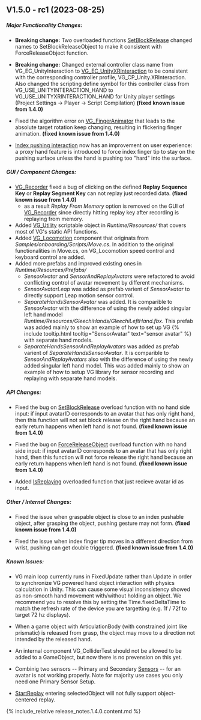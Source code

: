 <!-- (Template)
## Vxx.xx.xx-rcx (xxxx-xx-xx)

##### Major Functionality Changes:
* 

##### GUI / Component Changes:
* 

##### API Changes:
* 

##### Other / Internal Changes:
*

##### Update to VG Core library:
* 

##### Known Issues:
*
-->

## V1.5.0 - rc1 (2023-08-25)

##### Major Functionality Changes:

 * **Breaking change:** Two overloaded functions [SetBlockRelease](virtualgrasp_unityapi.1.4.0.html#vg_controllersetblockrelease) changed names to SetBlockReleaseObject to make it consistent with ForceReleaseObject function.

 * **Breaking change:** Changed external controller class name from VG_EC_UnityInteraction to [VG_EC_UnityXRInteraction](unity_vg_ec_unityxrinteraction.1.5.0.html) to be consistent with the corresponding controller profile, VG_CP_Unity.XRInteraction. Also changed the scripting define symbol for this controller class from VG_USE_UNITYINTERACTION_HAND to VG_USE_UNITYXRINTERACTION_HAND for Unity player settings (Project Settings → Player → Script Compilation) **(fixed known issue from 1.4.0)**
 
 * Fixed the algorithm error on [VG_FingerAnimator](unity_component_vgfingeranimator.1.4.0.html) that leads to the absolute target rotation keep changing, resulting in flickering finger animation. **(fixed known issue from 1.4.0)**

 * [Index pushing interaction](push_interaction.1.5.0.html#why-the-finger-penetrates) now has an improvement on user experience: a proxy hand feature is introduced to force index finger tip to stay on the pushing surface unless the hand is pushing too "hard" into the surface. 

##### GUI / Component Changes:
* [VG_Recorder](unity_component_vgrecorder.1.5.0.html) fixed a bug of clicking on the defined **Replay Sequence Key** or **Replay Segment Key** can not replay just recorded data. **(fixed known issue from 1.4.0)**
  * as a result _Replay From Memory_ option is removed on the GUI of [VG_Recorder](unity_component_vgrecorder.1.5.0.html) since directly hitting replay key after recording is replaying from memory. 
* Added [VG_Utility](unity_component_vgutility.1.5.0.html) scriptable object in _Runtime/Resources/_ that covers most of VG's static API functions.
* Added [VG_Locomotion](unity_component_vglocomotion.1.5.0.html) component that originats from _Samples/onboarding/Scripts/Move.cs_. In addition to the original functionalities in Move.cs, on VG_Locomotion speed control and keyboard control are added. 
* Added more prefabs and improved existing ones in _Runtime/Resources/Prefabs/_
  * _SensorAvatar_ and _SensorAndReplayAvatars_ were refactored to avoid conflicting control of avatar movement by different mechanisms. 
  * _SensorAvatarLeap_ was added as prefab varient of _SensorAvatar_ to directly support Leap motion sensor control.
  * _SeparateHandsSensorAvatar_ was added. It is comparible to _SensorAvatar_ with the difference of using the newly added singular left hand model _Runtime/Resources/GleechiHands/GleechiLeftHand.fbx_. This prefab was added mainly to show an example of how to set up VG {% include tooltip.html tooltip="SensorAvatar" text="sensor avatar" %}  with separate hand models. 
  * _SeparateHandsSensorAndReplayAvatars_ was added as prefab varient of _SeparateHandsSensorAvatar_. It is comparible to _SensorAndReplayAvatars_ also with the difference of using the newly added singular left hand model. This was added mainly to show an example of how to setup VG library for sensor recording and replaying with separate hand models. 


##### API Changes:
* Fixed the bug on [SetBlockRelease](virtualgrasp_unityapi.1.4.0.html#vg_controllersetblockrelease) overload function with no hand side input: if input avatarID corresponds to an avatar that has only right hand, then this function will not set block release on the right hand because an early return happens when left hand is not found. **(fixed known issue from 1.4.0)**

* Fixed the bug on [ForceReleaseObject](virtualgrasp_unityapi.1.4.0.html#vg_controllerforcereleaseobject) overload function with no hand side input: if input avatarID corresponds to an avatar that has only right hand, then this function will not force release the right hand because an early return happens when left hand is not found. **(fixed known issue from 1.4.0)**

* Added [IsReplaying](virtualgrasp_unityapi.1.5.0.html#vg_controllerisreplaying-1) overloaded function that just recieve avatar id as input. 

##### Other / Internal Changes:
* Fixed the issue when graspable object is close to an index pushable object, after grasping the object, pushing gesture may not form. **(fixed known issue from 1.4.0)**

* Fixed the issue when index finger tip moves in a different direction from wrist, pushing can get double triggered. **(fixed known issue from 1.4.0)**

##### Known Issues:

* VG main loop currently runs in FixedUpdate rather than Update in order to synchronize VG powered hand object interaction with physics calculation in Unity. This can cause some visual inconsistency showed as non-smooth hand movement with/without holding an object. We recommend you to resolve this by setting the Time.fixedDeltaTime to match the refresh rate of the device you are targetting (e.g. 1f / 72f to target 72 hz displays). 

* When a game object with ArticulationBody (with constrained joint like prismatic) is released from grasp, the object may move to a direction not intended by the released hand.

* An internal component VG_ColliderTest should not be allowed to be added to a GameObject, but now there is no prevension on this yet.

* Combinig two sensors -- Primary and Secondary [Sensors](unity_component_myvirtualgrasp.1.4.0.html#sensors) -- for an avatar is not working properly. Note for majority use cases you only need one Primary Sensor Setup. 

* [StartReplay](virtualgrasp_unityapi.1.4.0.html#vg_controllerstartreplay) entering selectedObject will not fully support object-centered replay.



{% include_relative release_notes.1.4.0.content.md %}